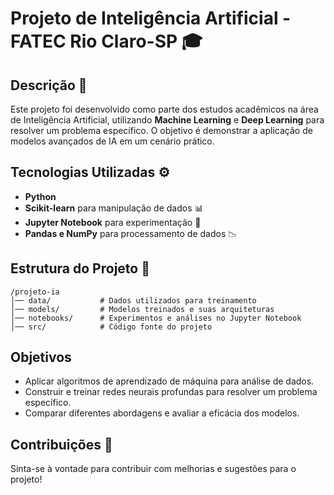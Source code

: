 # Projeto de Inteligência Artificial - FATEC Rio Claro-SP 🎓

## Descrição 📌
Este projeto foi desenvolvido como parte dos estudos acadêmicos na área de Inteligência Artificial, utilizando **Machine Learning** e **Deep Learning** para resolver um problema específico. O objetivo é demonstrar a aplicação de modelos avançados de IA em um cenário prático.

## Tecnologias Utilizadas ⚙️
- **Python** 
- **Scikit-learn** para manipulação de dados 📊
- **Jupyter Notebook** para experimentação 📑
- **Pandas e NumPy** para processamento de dados 📉

## Estrutura do Projeto 📂
```
/projeto-ia
│── data/           # Dados utilizados para treinamento
│── models/         # Modelos treinados e suas arquiteturas
│── notebooks/      # Experimentos e análises no Jupyter Notebook
│── src/            # Código fonte do projeto
```

## Objetivos 
- Aplicar algoritmos de aprendizado de máquina para análise de dados.
- Construir e treinar redes neurais profundas para resolver um problema específico.
- Comparar diferentes abordagens e avaliar a eficácia dos modelos.


## Contribuições 🤝
Sinta-se à vontade para contribuir com melhorias e sugestões para o projeto!
